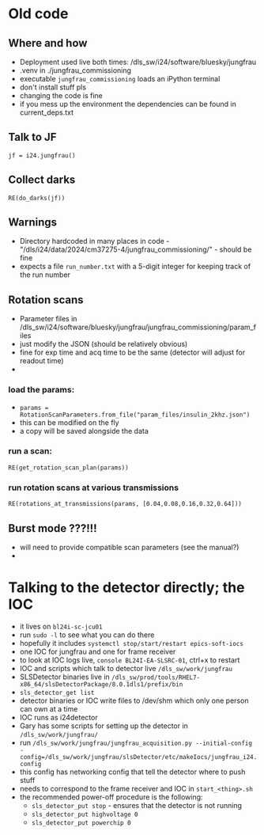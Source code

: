 # Old code

## Where and how

- Deployment used live both times: /dls_sw/i24/software/bluesky/jungfrau
- .venv in ./jungfrau_commissioning
- executable `jungfrau_commissioning` loads an iPython terminal
- don't install stuff pls
- changing the code is fine
- if you mess up the environment the dependencies can be found in current_deps.txt

## Talk to JF

`jf = i24.jungfrau()`

## Collect darks

`RE(do_darks(jf))` 

## Warnings

- Directory hardcoded in many places in code - "/dls/i24/data/2024/cm37275-4/jungfrau_commissioning/" - should be fine 
- expects a file `run_number.txt` with a 5-digit integer for keeping track of the run number

## Rotation scans

- Parameter files in /dls_sw/i24/software/bluesky/jungfrau/jungfrau_commissioning/param_files
- just modify the JSON (should be relatively obvious)
- fine for exp time and acq time to be the same (detector will adjust for readout time)
- 

### load the params:

- `params = RotationScanParameters.from_file("param_files/insulin_2khz.json")`
- this can be modified on the fly
- a copy will be saved alongside the data

### run a scan:

`RE(get_rotation_scan_plan(params))`

### run rotation scans at various transmissions

`RE(rotations_at_transmissions(params, [0.04,0.08,0.16,0.32,0.64]))`

## Burst mode ???!!!

- will need to provide compatible scan parameters (see the manual?)
- 

# Talking to the detector directly; the IOC

- it lives on `bl24i-sc-jcu01`
- run `sudo -l` to see what you can do there
- hopefully it includes `systemctl stop/start/restart epics-soft-iocs`
- one IOC for jungfrau and one for frame receiver
- to look at IOC logs live, `console BL24I-EA-SLSRC-01`, ctrl+x to restart
- IOC and scripts which talk to detector live  `/dls_sw/work/jungfrau`
- SLSDetector binaries live in `/dls_sw/prod/tools/RHEL7-x86_64/slsDetectorPackage/8.0.1dls1/prefix/bin`
-  `sls_detector_get list`
- detector binaries or IOC write files to /dev/shm which only one person can own at a time
- IOC runs as i24detector
- Gary has some scripts for setting up the detector in `/dls_sw/work/jungfrau/`
- run `/dls_sw/work/jungfrau/jungfrau_acquisition.py --initial-config -config=/dls_sw/work/jungfrau/slsDetector/etc/makeIocs/jungfrau_i24.config`
- this config has networking config that tell the detector where to push stuff
- needs to correspond to the frame receiver and IOC in `start_<thing>.sh`
- the recommended power-off procedure is the following:
  - `sls_detector_put stop` -  ensures that the detector is not running
  - `sls_detector_put highvoltage 0`
  - `sls_detector_put powerchip 0`
